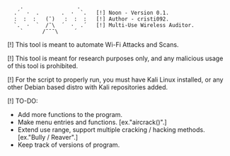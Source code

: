         .                 .
      .´  ·  .       .  ·  `.   [!] Noon - Version 0.1.
      :  :  :   (¯)   :  :  :   [!] Author - cristi092.
      `.  ·  `  /¯\  ´  ·  .´   [!] Multi-Use Wireless Auditor.
        `      /¯¯¯\     ´

 [!] This tool is meant to automate Wi-Fi Attacks and Scans.

 [!] This tool is meant for research purposes only,
   and any malicious usage of this tool is prohibited.

 [!] For the script to properly run, you must have Kali Linux installed,
   or any other Debian based distro with Kali repositories added.


 [!] TO-DO:
   - Add more functions to the program.
   - Make menu entries and functions. [ex."aircrack()".]
   - Extend use range, support multiple cracking / hacking methods. [ex."Bully / Reaver".]
   - Keep track of versions of program.
